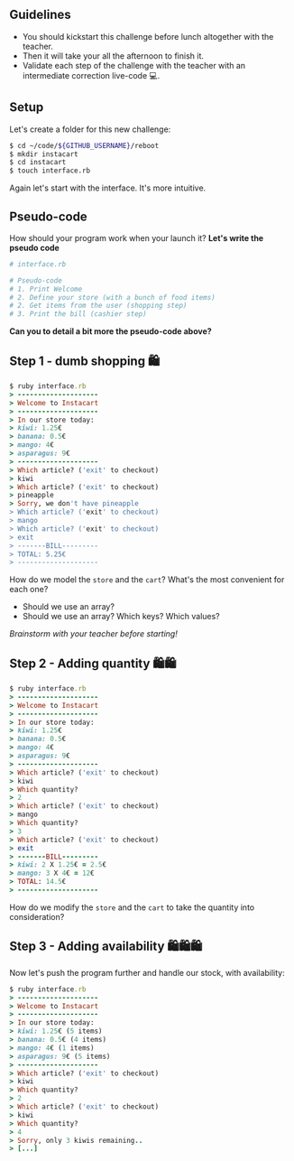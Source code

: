 ## Guidelines

- You should kickstart this challenge before lunch altogether with the teacher.
- Then it will take your all the afternoon to finish it.
- Validate each step of the challenge with the teacher with an intermediate correction live-code 💻.

## Setup

Let's create a folder for this new challenge:

```bash
$ cd ~/code/${GITHUB_USERNAME}/reboot
$ mkdir instacart
$ cd instacart
$ touch interface.rb
```

Again let's start with the interface. It's more intuitive.

## Pseudo-code

How should your program work when your launch it? **Let's write the pseudo code**


```ruby
# interface.rb

# Pseudo-code
# 1. Print Welcome
# 2. Define your store (with a bunch of food items)
# 2. Get items from the user (shopping step)
# 3. Print the bill (cashier step)
```

**Can you to detail a bit more the pseudo-code above?**


## Step 1 - dumb shopping 🛍


```ruby
$ ruby interface.rb
> --------------------
> Welcome to Instacart
> --------------------
> In our store today:
> kiwi: 1.25€
> banana: 0.5€
> mango: 4€
> asparagus: 9€
> --------------------
> Which article? ('exit' to checkout)
> kiwi
> Which article? ('exit' to checkout)
> pineapple
> Sorry, we don't have pineapple
> Which article? ('exit' to checkout)
> mango
> Which article? ('exit' to checkout)
> exit
> -------BILL---------
> TOTAL: 5.25€
> --------------------
```

How do we model the `store` and the `cart`? What's the most convenient for each one?

- Should we use an array?
- Should we use an array? Which keys? Which values?

*Brainstorm with your teacher before starting!*

## Step 2 - Adding quantity 🛍🛍

```ruby
$ ruby interface.rb
> --------------------
> Welcome to Instacart
> --------------------
> In our store today:
> kiwi: 1.25€
> banana: 0.5€
> mango: 4€
> asparagus: 9€
> --------------------
> Which article? ('exit' to checkout)
> kiwi
> Which quantity?
> 2
> Which article? ('exit' to checkout)
> mango
> Which quantity?
> 3
> Which article? ('exit' to checkout)
> exit
> -------BILL---------
> kiwi: 2 X 1.25€ = 2.5€
> mango: 3 X 4€ = 12€
> TOTAL: 14.5€
> --------------------
```

How do we modify the `store` and the `cart` to take the quantity into consideration?


## Step 3 - Adding availability 🛍🛍🛍

Now let's push the program further and handle our stock, with availability:

```ruby
$ ruby interface.rb
> --------------------
> Welcome to Instacart
> --------------------
> In our store today:
> kiwi: 1.25€ (5 items)
> banana: 0.5€ (4 items)
> mango: 4€ (1 items)
> asparagus: 9€ (5 items)
> --------------------
> Which article? ('exit' to checkout)
> kiwi
> Which quantity?
> 2
> Which article? ('exit' to checkout)
> kiwi
> Which quantity?
> 4
> Sorry, only 3 kiwis remaining..
> [...]
```
